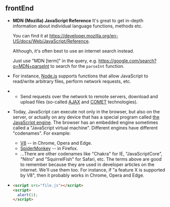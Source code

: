 ## frontEnd

- **MDN (Mozilla) JavaScript Reference**
    It's great to get in-depth information about individual language functions, methods etc.

    You can find it at <https://developer.mozilla.org/en-US/docs/Web/JavaScript/Reference>.

    Although, it's often best to use an internet search instead. 
    
    Just use "MDN [term]" in the query, e.g. <https://google.com/search?q=MDN+parseInt> to search for the `parseInt` function.

* For instance, [Node.js](https://wikipedia.org/wiki/Node.js) supports functions that allow JavaScript to read/write arbitrary files, perform network requests, etc.

* - Send requests over the network to remote servers, download and upload files (so-called [AJAX](https://en.wikipedia.org/wiki/Ajax_(programming)) and [COMET](https://en.wikipedia.org/wiki/Comet_(programming)) technologies).

* Today, JavaScript can execute not only in the browser, but also on the server, or actually on any device that has a special program called [the JavaScript engine](https://en.wikipedia.org/wiki/JavaScript_engine).
  The browser has an embedded engine sometimes called a "JavaScript virtual machine".
  Different engines have different "codenames". For example:
  - [V8](https://en.wikipedia.org/wiki/V8_(JavaScript_engine)) -- in Chrome, Opera and Edge.
  - [SpiderMonkey](https://en.wikipedia.org/wiki/SpiderMonkey) -- in Firefox.
  - ...There are other codenames like "Chakra" for IE, "JavaScriptCore", "Nitro" and "SquirrelFish" for Safari, etc.
  The terms above are good to remember because they are used in developer articles on the internet. We'll use them too. For instance, if "a feature X is supported by V8", then it probably works in Chrome, Opera and Edge.

* 
  ```html
  <script src="file.js"></script>
  <script>
    alert(1);
  </script>
  ```